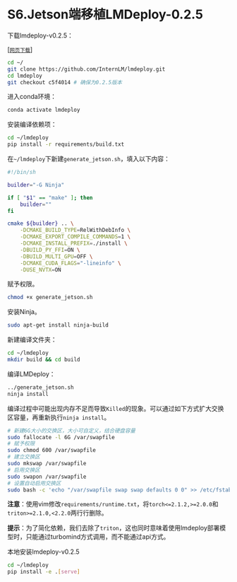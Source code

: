 # S6.Jetson端移植LMDeploy-0.2.5

下载lmdeploy-v0.2.5：

[[<small>网页下载</small>]](https://github.com/InternLM/lmdeploy/archive/refs/tags/v0.2.5.zip)

```sh
cd ~/
git clone https://github.com/InternLM/lmdeploy.git
cd lmdeploy 
git checkout c5f4014 # 确保为0.2.5版本
```

进入conda环境：

```sh
conda activate lmdeploy
```

安装编译依赖项：

```sh
cd ~/lmdeploy
pip install -r requirements/build.txt
```

在`~/lmdeploy`下新建`generate_jetson.sh`，填入以下内容：

```sh
#!/bin/sh

builder="-G Ninja"

if [ "$1" == "make" ]; then
    builder=""
fi

cmake ${builder} .. \
    -DCMAKE_BUILD_TYPE=RelWithDebInfo \
    -DCMAKE_EXPORT_COMPILE_COMMANDS=1 \
    -DCMAKE_INSTALL_PREFIX=./install \
    -DBUILD_PY_FFI=ON \
    -DBUILD_MULTI_GPU=OFF \
    -DCMAKE_CUDA_FLAGS="-lineinfo" \
    -DUSE_NVTX=ON

```

赋予权限。

```sh
chmod +x generate_jetson.sh
```

安装Ninja。

```sh
sudo apt-get install ninja-build
```

新建编译文件夹：

```sh
cd ~/lmdeploy
mkdir build && cd build
```

编译LMDeploy：

```sh
../generate_jetson.sh
ninja install
```

编译过程中可能出现内存不足而导致`Killed`的现象。可以通过如下方式扩大交换区容量，再重新执行`ninja install`。

```sh
# 新建6G大小的交换区，大小可自定义，结合硬盘容量
sudo fallocate -l 6G /var/swapfile
# 赋予权限
sudo chmod 600 /var/swapfile
# 建立交换区
sudo mkswap /var/swapfile
# 启用交换区
sudo swapon /var/swapfile
# 设置自动启用交换区
sudo bash -c 'echo "/var/swapfile swap swap defaults 0 0" >> /etc/fstab'
```

**注意**：使用vim修改`requirements/runtime.txt`，将`torch<=2.1.2,>=2.0.0`和`triton>=2.1.0,<2.2.0`两行行删除。

**提示**：为了简化依赖，我们去除了`triton`，这也同时意味着使用lmdeploy部署模型时，只能通过turbomind方式调用，而不能通过api方式。

本地安装lmdeploy-v0.2.5

```sh
cd ~/lmdeploy
pip install -e .[serve]
```